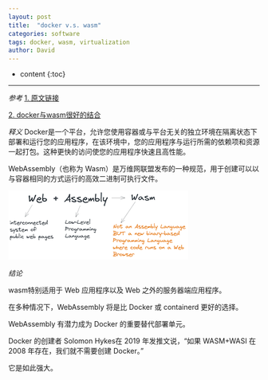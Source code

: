 ```yaml
---
layout: post
title:  "docker v.s. wasm"
categories: software
tags: docker, wasm, virtualization
author: David
---
```


* content
{:toc}

---

*参考*
[1. 原文链接](https://stateful.com/blog/webassembly-is-the-new-docker)

[2. docker与wasm很好的结合](https://collabnix.com/docker-and-wasm-containers-better-together)

*释义*
Docker是一个平台，允许您使用容器或与平台无关的独立环境在隔离状态下部署和运行您的应用程序，在该环境中，您的应用程序与运行所需的依赖项和资源一起打包。这种更快的访问使您的应用程序快速且高性能。

WebAssembly（也称为 Wasm）是万维网联盟发布的一种规范，用于创建可以以与容器相同的方式运行的高效二进制可执行文件。

![wasm定义](https://github.com/titron/titron.github.io/raw/master/img/2023-01-30-docker_vs_wasm-wasm.png)


*结论*

wasm特别适用于 Web 应用程序以及 Web 之外的服务器端应用程序。

在多种情况下，WebAssembly 将是比 Docker 或 containerd 更好的选择。

WebAssembly 有潜力成为 Docker 的重要替代部署单元。

Docker 的创建者 Solomon Hykes在 2019 年发推文说，“如果 WASM+WASI 在 2008 年存在，我们就不需要创建 Docker。”

它是如此强大。

